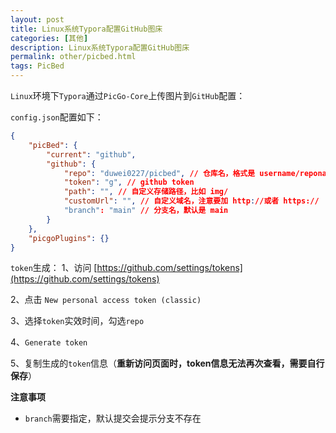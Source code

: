 ```yaml
---
layout: post
title: Linux系统Typora配置GitHub图床
categories: [其他]
description: Linux系统Typora配置GitHub图床
permalink: other/picbed.html
tags: PicBed
---
```


`Linux`环境下`Typora`通过`PicGo-Core`上传图片到`GitHub`配置：

`config.json`配置如下：

```json
{
    "picBed": {
        "current": "github",
        "github": {
            "repo": "duwei0227/picbed", // 仓库名，格式是 username/reponame
            "token": "g", // github token
            "path": "", // 自定义存储路径，比如 img/
            "customUrl": "", // 自定义域名，注意要加 http://或者 https://
            "branch": "main" // 分支名，默认是 main
        }
    },
    "picgoPlugins": {}
}
```



`token`生成： 
1、访问 [https://github.com/settings/tokens](https://github.com/settings/tokens)

2、点击 `New personal access token (classic)`

3、选择`token`实效时间，勾选`repo`

4、`Generate token`

5、复制生成的`token`信息（**重新访问页面时，token信息无法再次查看，需要自行保存**）



**注意事项**

* `branch`需要指定，默认提交会提示分支不存在
